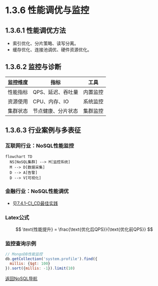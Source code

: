 # 1.3.6 性能调优与监控

## 1.3.6.1 性能调优方法

- 索引优化、分片策略、读写分离。
- 缓存优化、连接池调优、硬件资源优化。

## 1.3.6.2 监控与诊断

| 监控维度 | 指标 | 工具 |
|----------|------|------|
| 性能指标 | QPS、延迟、吞吐量 | 内置监控 |
| 资源使用 | CPU、内存、IO | 系统监控 |
| 集群状态 | 节点健康、分片状态 | 集群监控 |

## 1.3.6.3 行业案例与多表征

### 互联网行业：NoSQL性能监控

```mermaid
flowchart TD
  NS[NoSQL集群] --> M[监控系统]
  M --> D[数据采集]
  D --> A[告警]
  D --> V[可视化]
```

### 金融行业：NoSQL性能调优

- 见[7.4.1-CI_CD最佳实践](../../../../7-持续集成与演进/7.4-CI_CD/7.4.1-CI_CD最佳实践.md)

### Latex公式

$$
\text{性能提升} = \frac{\text{优化后QPS}}{\text{优化前QPS}}
$$

### 监控查询示例

```javascript
// MongoDB性能监控
db.getCollection('system.profile').find({
  millis: {$gt: 100}
}).sort({millis: -1}).limit(10)
```

[返回NoSQL导航](README.md)
